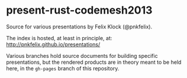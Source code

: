present-rust-codemesh2013
=========================

Source for various presentations by Felix Klock (@pnkfelix).

The index is hosted, at least in principle, at:
http://pnkfelix.github.io/presentations/

Various branches hold source documents for building specific
presentations, but the rendered products are in theory meant to be
held here, in the `gh-pages` branch of this repository.
